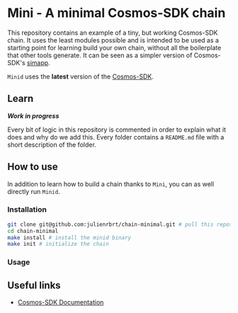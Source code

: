 # Mini - A minimal Cosmos-SDK chain

This repository contains an example of a tiny, but working Cosmos-SDK chain.
It uses the least modules possible and is intended to be used as a starting point for learning build your own chain, without all the boilerplate that other tools generate. It can be seen as a simpler version of Cosmos-SDK's [simapp](https://github.com/cosmos/cosmos-sdk/tree/main/simapp).

`Minid` uses the **latest** version of the [Cosmos-SDK](https://github.com/cosmos/cosmos-sdk).

## Learn

**_Work in progress_**

Every bit of logic in this repository is commented in order to explain what it does and why do we add this.
Every folder contains a `README.md` file with a short description of the folder.

## How to use

In addition to learn how to build a chain thanks to `Mini`, you can as well directly run `Minid`.

### Installation

```sh
git clone git@github.com:julienrbrt/chain-minimal.git # pull this repository
cd chain-minimal
make install # install the minid binary
make init # initialize the chain
```

### Usage

## Useful links

- [Cosmos-SDK Documentation](https://docs.cosmos.network/)
